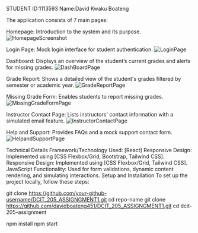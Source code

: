 <p>STUDENT ID:1113593 Name:David Kwaku Boateng</p>
The application consists of 7 main pages:

Homepage: Introduction to the system and its purpose.![HomepageScreenshot](https://github.com/davidboateng451/11135953_DCIT205_Assignment1/assets/151746606/b8d4a473-ab43-4794-b132-77c0a19850dc)
 
Login Page: Mock login interface for student authentication. ![LoginPage](https://github.com/davidboateng451/11135953_DCIT205_Assignment1/assets/151746606/ca653aaf-8982-4d1d-a410-2e06a11718db)

Dashboard: Displays an overview of the student’s current grades and alerts for missing grades. ![DashBoardPage](https://github.com/davidboateng451/11135953_DCIT205_Assignment1/assets/151746606/553c0c71-a261-4269-8352-7b3fd99daed0)

Grade Report: Shows a detailed view of the student's grades filtered by semester or academic year. ![GradeReportPage](https://github.com/davidboateng451/11135953_DCIT205_Assignment1/assets/151746606/2dd2ceee-82be-4240-bd80-b7694ad46d34)

Missing Grade Form: Enables students to report missing grades. ![MissingGradeFormPage](https://github.com/davidboateng451/11135953_DCIT205_Assignment1/assets/151746606/ad4b4aef-334b-48f5-ac50-50c4052fb519)

Instructor Contact Page: Lists instructors' contact information with a simulated email feature. ![InstructorContactPage](https://github.com/davidboateng451/11135953_DCIT205_Assignment1/assets/151746606/6b1cd6ed-6a5b-4ec9-9b49-a0d10f56e2ef)

Help and Support: Provides FAQs and a mock support contact form. ![HelpandSupportPage](https://github.com/davidboateng451/11135953_DCIT205_Assignment1/assets/151746606/c68f3450-7d52-4f9f-9668-779d19ead5c0)

Technical Details
Framework/Technology Used: [React]
Responsive Design: Implemented using [CSS Flexbox/Grid, Bootstrap, Tailwind CSS].
Responsive Design: Implemented using [CSS Flexbox/Grid, Tailwind CSS].
JavaScript Functionality: Used for form validations, dynamic content rendering, and simulating interactions.
Setup and Installation
To set up the project locally, follow these steps:

git clone https://github.com/your-github-username/DCIT_205_ASSIGNGMENT1.git
cd repo-name
git clone https://github.com/davidboateng451/DCIT_205_ASSIGNGMENT1.git
cd dcit-205-assignment

npm install
npm start
